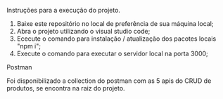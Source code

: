 Instruções para a execução do projeto.

1. Baixe este repositório no local de preferência de sua máquina local;
2. Abra o projeto utilizando o visual studio code;
3. Ececute o comando para instalação / atualização dos pacotes locais "npm i";
4. Execute o comando para executar o servidor local na porta 3000;

Postman

Foi disponibilizado a collection do postman com as 5 apis do CRUD de produtos, se encontra na raiz do projeto.
